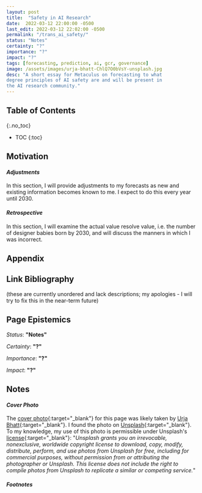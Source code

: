 ```yaml
---
layout: post
title:  "Safety in AI Research"
date:  2022-03-12 22:00:00 -0500
last_edit: 2022-03-12 22:02:00 -0500
permalink: "/trans_ai_safety/"
status: "Notes"
certainty: "?"
importance: "?"
impact: "?"
tags: [forecasting, prediction, ai, gcr, governance]
image: /assets/images/urja-bhatt-ChlQ7O0bVsY-unsplash.jpg
desc: "A short essay for Metaculus on forecasting to what
degree principles of AI safety are and will be present in
the AI research community."
---
```


## Table of Contents
{:.no_toc}
* TOC
{:toc}

## Motivation

#### *Adjustments*

In this section, I will provide adjustments to my forecasts as new and existing information becomes known to me. I expect to do this every year until 2030.

#### *Retrospective*

In this section, I will examine the actual value resolve value, i.e. the number of designer babies born by 2030, and will discuss the manners in which I was incorrect.

## Appendix

## Link Bibliography

(these are currently unordered and lack descriptions; my apologies - I will try to fix this in the near-term future)

## Page Epistemics

_Status_: __"Notes"__

_Certainty_: __"?"__

_Importance_: __"?"__

_Impact_: __"?"__

## Notes

#### *Cover Photo*

The [cover photo](https://unsplash.com/photos/ChlQ7O0bVsY){:target="_blank"} for this page was likely taken by [Urja Bhatt](https://unsplash.com/@urjabhatt){:target="_blank"}. I found the photo on [Unsplash](https://unsplash.com/){:target="_blank"}. To my knowledge, my use of this photo is permissible under Unsplash's [license](https://unsplash.com/license){:target="_blank"}: "_Unsplash grants you an irrevocable, nonexclusive, worldwide copyright license to download, copy, modify, distribute, perform, and use photos from Unsplash for free, including for commercial purposes, without permission from or attributing the photographer or Unsplash. This license does not include the right to compile photos from Unsplash to replicate a similar or competing service._"

#### *Footnotes*
